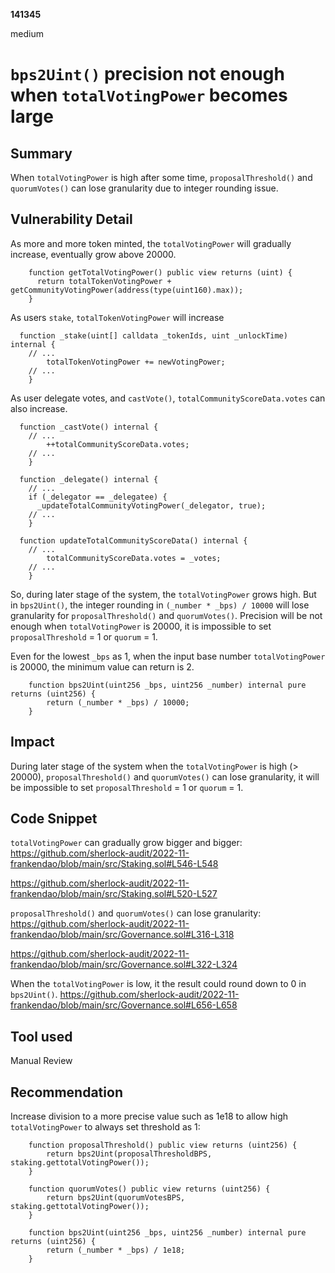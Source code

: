 __141345__

medium

# `bps2Uint()` precision not enough when `totalVotingPower` becomes large

## Summary

When `totalVotingPower` is high after some time, `proposalThreshold()` and `quorumVotes()` can lose granularity due to integer rounding issue.


## Vulnerability Detail

As more and more token minted, the `totalVotingPower` will gradually increase, eventually grow above 20000. 
```solidity
    function getTotalVotingPower() public view returns (uint) {
      return totalTokenVotingPower + getCommunityVotingPower(address(type(uint160).max));
    }
```

As users `stake`, `totalTokenVotingPower` will increase
```solidity
  function _stake(uint[] calldata _tokenIds, uint _unlockTime) internal {
    // ...
        totalTokenVotingPower += newVotingPower;
    // ...
    }
```

As user delegate votes, and `castVote()`, `totalCommunityScoreData.votes` can also increase.
```solidity
  function _castVote() internal {
    // ...
        ++totalCommunityScoreData.votes;
    // ...
    }

  function _delegate() internal {
    // ...
    if (_delegator == _delegatee) {
      _updateTotalCommunityVotingPower(_delegator, true);
    // ...
    }

  function updateTotalCommunityScoreData() internal {
    // ...
        totalCommunityScoreData.votes = _votes;
    // ...
    }
```


So, during later stage of the system, the `totalVotingPower` grows high. But in `bps2Uint()`, the integer rounding in `(_number * _bps) / 10000` will lose granularity for `proposalThreshold()` and `quorumVotes()`. Precision will be not enough when `totalVotingPower` is 20000, it is impossible to set `proposalThreshold` = 1 or `quorum` = 1.

Even for the lowest `_bps` as 1, when the input base number `totalVotingPower` is 20000, the minimum value can return is 2.

```solidity
    function bps2Uint(uint256 _bps, uint256 _number) internal pure returns (uint256) {
        return (_number * _bps) / 10000;
    }
```


## Impact

During later stage of the system when the `totalVotingPower` is high (> 20000), `proposalThreshold()` and `quorumVotes()` can lose granularity, it will be impossible to set `proposalThreshold` = 1 or `quorum` = 1.


## Code Snippet

`totalVotingPower` can gradually grow bigger and bigger:
https://github.com/sherlock-audit/2022-11-frankendao/blob/main/src/Staking.sol#L546-L548

https://github.com/sherlock-audit/2022-11-frankendao/blob/main/src/Staking.sol#L520-L527


`proposalThreshold()` and `quorumVotes()` can lose granularity:
https://github.com/sherlock-audit/2022-11-frankendao/blob/main/src/Governance.sol#L316-L318

https://github.com/sherlock-audit/2022-11-frankendao/blob/main/src/Governance.sol#L322-L324

When the `totalVotingPower` is low, it the result could round down to 0 in `bps2Uint()`.
https://github.com/sherlock-audit/2022-11-frankendao/blob/main/src/Governance.sol#L656-L658



## Tool used

Manual Review

## Recommendation

Increase division to a more precise value such as 1e18 to allow high `totalVotingPower` to always set threshold as 1:
```solidity
    function proposalThreshold() public view returns (uint256) {
        return bps2Uint(proposalThresholdBPS, staking.gettotalVotingPower());
    }

    function quorumVotes() public view returns (uint256) {
        return bps2Uint(quorumVotesBPS, staking.gettotalVotingPower());
    }

    function bps2Uint(uint256 _bps, uint256 _number) internal pure returns (uint256) {
        return (_number * _bps) / 1e18;
    }
```


